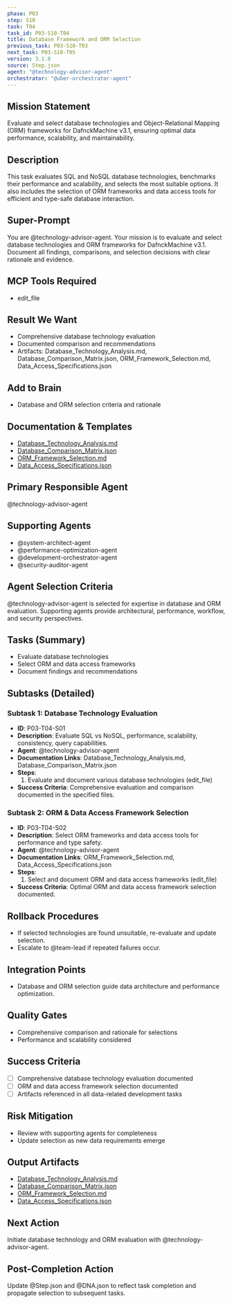 ```yaml
---
phase: P03
step: S10
task: T04
task_id: P03-S10-T04
title: Database Framework and ORM Selection
previous_task: P03-S10-T03
next_task: P03-S10-T05
version: 3.1.0
source: Step.json
agent: "@technology-advisor-agent"
orchestrator: "@uber-orchestrator-agent"
---
```


## Mission Statement
Evaluate and select database technologies and Object-Relational Mapping (ORM) frameworks for DafnckMachine v3.1, ensuring optimal data performance, scalability, and maintainability.

## Description
This task evaluates SQL and NoSQL database technologies, benchmarks their performance and scalability, and selects the most suitable options. It also includes the selection of ORM frameworks and data access tools for efficient and type-safe database interaction.

## Super-Prompt
You are @technology-advisor-agent. Your mission is to evaluate and select database technologies and ORM frameworks for DafnckMachine v3.1. Document all findings, comparisons, and selection decisions with clear rationale and evidence.

## MCP Tools Required
- edit_file

## Result We Want
- Comprehensive database technology evaluation
- Documented comparison and recommendations
- Artifacts: Database_Technology_Analysis.md, Database_Comparison_Matrix.json, ORM_Framework_Selection.md, Data_Access_Specifications.json

## Add to Brain
- Database and ORM selection criteria and rationale

## Documentation & Templates
- [Database_Technology_Analysis.md](mdc:01_Machine/04_Documentation/Doc/Phase_3/10_Detailed_Framework_Selection/Database_Technology_Analysis.md)
- [Database_Comparison_Matrix.json](mdc:01_Machine/04_Documentation/Doc/Phase_3/10_Detailed_Framework_Selection/Database_Comparison_Matrix.json)
- [ORM_Framework_Selection.md](mdc:01_Machine/04_Documentation/Doc/Phase_3/10_Detailed_Framework_Selection/ORM_Framework_Selection.md)
- [Data_Access_Specifications.json](mdc:01_Machine/04_Documentation/Doc/Phase_3/10_Detailed_Framework_Selection/Data_Access_Specifications.json)

## Primary Responsible Agent
@technology-advisor-agent

## Supporting Agents
- @system-architect-agent
- @performance-optimization-agent
- @development-orchestrator-agent
- @security-auditor-agent

## Agent Selection Criteria
@technology-advisor-agent is selected for expertise in database and ORM evaluation. Supporting agents provide architectural, performance, workflow, and security perspectives.

## Tasks (Summary)
- Evaluate database technologies
- Select ORM and data access frameworks
- Document findings and recommendations

## Subtasks (Detailed)
### Subtask 1: Database Technology Evaluation
- **ID**: P03-T04-S01
- **Description**: Evaluate SQL vs NoSQL, performance, scalability, consistency, query capabilities.
- **Agent**: @technology-advisor-agent
- **Documentation Links**: Database_Technology_Analysis.md, Database_Comparison_Matrix.json
- **Steps**:
  1. Evaluate and document various database technologies (edit_file)
- **Success Criteria**: Comprehensive evaluation and comparison documented in the specified files.

### Subtask 2: ORM & Data Access Framework Selection
- **ID**: P03-T04-S02
- **Description**: Select ORM frameworks and data access tools for performance and type safety.
- **Agent**: @technology-advisor-agent
- **Documentation Links**: ORM_Framework_Selection.md, Data_Access_Specifications.json
- **Steps**:
  1. Select and document ORM and data access frameworks (edit_file)
- **Success Criteria**: Optimal ORM and data access framework selection documented.

## Rollback Procedures
- If selected technologies are found unsuitable, re-evaluate and update selection.
- Escalate to @team-lead if repeated failures occur.

## Integration Points
- Database and ORM selection guide data architecture and performance optimization.

## Quality Gates
- Comprehensive comparison and rationale for selections
- Performance and scalability considered

## Success Criteria
- [ ] Comprehensive database technology evaluation documented
- [ ] ORM and data access framework selection documented
- [ ] Artifacts referenced in all data-related development tasks

## Risk Mitigation
- Review with supporting agents for completeness
- Update selection as new data requirements emerge

## Output Artifacts
- [Database_Technology_Analysis.md](mdc:01_Machine/04_Documentation/Doc/Phase_3/10_Detailed_Framework_Selection/Database_Technology_Analysis.md)
- [Database_Comparison_Matrix.json](mdc:01_Machine/04_Documentation/Doc/Phase_3/10_Detailed_Framework_Selection/Database_Comparison_Matrix.json)
- [ORM_Framework_Selection.md](mdc:01_Machine/04_Documentation/Doc/Phase_3/10_Detailed_Framework_Selection/ORM_Framework_Selection.md)
- [Data_Access_Specifications.json](mdc:01_Machine/04_Documentation/Doc/Phase_3/10_Detailed_Framework_Selection/Data_Access_Specifications.json)

## Next Action
Initiate database technology and ORM evaluation with @technology-advisor-agent.

## Post-Completion Action
Update @Step.json and @DNA.json to reflect task completion and propagate selection to subsequent tasks. 